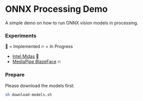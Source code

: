 # ONNX Processing Demo
A simple demo on how to run ONNX vision models in processing.

### Experiments

️🌿 = Implemented
🔥 = In Progress


- [Intel Midas](https://github.com/intel-isl/MiDaS) ️🌿
- [MediaPipe BlazeFace](https://github.com/intel-isl/MiDaS) 🔥

### Prepare

Please download the models first:

```bash
sh download-models.sh
```